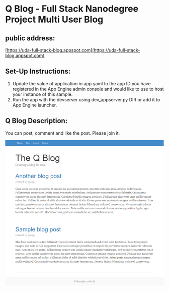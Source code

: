 # Q Blog - Full Stack Nanodegree Project Multi User Blog

## public address:
[https://uda-full-stack-blog.appspot.com](https://uda-full-stack-blog.appspot.com)


## Set-Up Instructions:
1.  Update the value of application in app.yaml to the app ID you have registered
    in the App Engine admin console and would like to use to host your instance of this sample.
2.  Run the app with the devserver using dev_appserver.py DIR or add it to App Engine launcher. 


## Q Blog Description:

You can post, comment and like the post. Please join it.

 ![result](result.png)